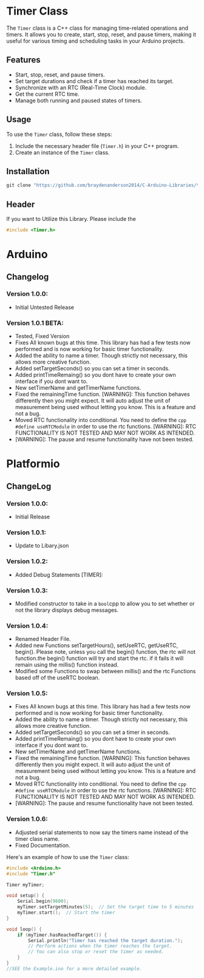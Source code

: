 # Timer Class

The `Timer` class is a C++ class for managing time-related operations and timers. It allows you to create, start, stop, reset, and pause timers, making it useful for various timing and scheduling tasks in your Arduino projects.

## Features

- Start, stop, reset, and pause timers.
- Set target durations and check if a timer has reached its target.
- Synchronize with an RTC (Real-Time Clock) module.
- Get the current RTC time.
- Manage both running and paused states of timers.

## Usage

To use the `Timer` class, follow these steps:

1. Include the necessary header file (`Timer.h`) in your C++ program.
2. Create an instance of the `Timer` class.

## Installation

```powershell
git clone "https://github.com/braydenanderson2014/C-Arduino-Libraries/tree/main/Timer.git"

```
## Header

If you want to Utilize this Library. Please include the 
```cpp 
#include <Timer.h> 
```
# Arduino
## Changelog
### Version 1.0.0:
* Initial Untested Release
### Version 1.0.1 BETA:
* Tested, Fixed Version
* Fixes All known bugs at this time. This library has had a few tests now performed and is now working for basic timer functionality.
* Added the ability to name a timer. Though strictly not necessary, this allows more creative function.
* Added setTargetSeconds() so you can set a timer in seconds.
* Added printTimeRemaing() so you dont have to create your own interface if you dont want to.
* New setTimerName and getTimerName functions.
* Fixed the remainingTime function. [WARNING]: This function behaves differently then you might expect. It will auto adjust the unit of measurement being used without letting you know. This is a feature and not a bug.
* Moved RTC functionality into conditional. You need to define the ```cpp #define useRTCModule``` in order to use the rtc functions. [WARNING]: RTC FUNCTIONALITY IS NOT TESTED AND MAY NOT WORK AS INTENDED.
* [WARNING]: The pause and resume functionality have not been tested.
  


# Platformio 
## ChangeLog
### Version 1.0.0:
* Initial Release 
### Version 1.0.1:
* Update to Libary.json
### Version 1.0.2:
* Added Debug Statements [TIMER]: 
### Version 1.0.3:
* Modified constructor to take in a ```bool```cpp to allow you to set whether or not the library displays debug messages.
### Version 1.0.4:
* Renamed Header File.
* Added new Functions setTargetHours(), setUseRTC, getUseRTC, begin(). Please note, unless you call the begin() function, the rtc will not function.the begin() function will try and start the rtc. if it fails it will remain using the millis() function instead.
* Modified some Functions to swap between millis() and the rtc Functions based off of the useRTC boolean.
### Version 1.0.5:
* Fixes All known bugs at this time. This library has had a few tests now performed and is now working for basic timer functionality.
* Added the ability to name a timer. Though strictly not necessary, this allows more creative function.
* Added setTargetSeconds() so you can set a timer in seconds.
* Added printTimeRemaing() so you dont have to create your own interface if you dont want to.
* New setTimerName and getTimerName functions.
* Fixed the remainingTime function. [WARNING]: This function behaves differently then you might expect. It will auto adjust the unit of measurement being used without letting you know. This is a feature and not a bug.
* Moved RTC functionality into conditional. You need to define the ```cpp #define useRTCModule``` in order to use the rtc functions. [WARNING]: RTC FUNCTIONALITY IS NOT TESTED AND MAY NOT WORK AS INTENDED.
* [WARNING]: The pause and resume functionality have not been tested.
### Version 1.0.6:
* Adjusted serial statements to now say the timers name instead of the timer class name.
* Fixed Documentation.
    

Here's an example of how to use the `Timer` class:

```cpp
#include <Arduino.h>
#include "Timer.h"

Timer myTimer;

void setup() {
    Serial.begin(9600);
    myTimer.setTargetMinutes(5);  // Set the target time to 5 minutes
    myTimer.start();  // Start the timer
}

void loop() {
    if (myTimer.hasReachedTarget()) {
        Serial.println("Timer has reached the target duration.");
        // Perform actions when the timer reaches the target.
        // You can also stop or reset the timer as needed.
    }
}
//SEE the Example.ino for a more detailed example.
```